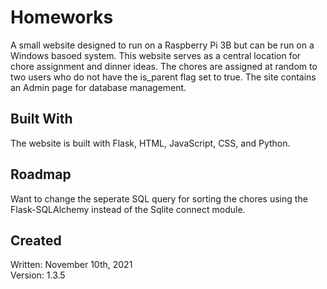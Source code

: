 # Homeworks

A small website designed to run on a Raspberry Pi 3B but can be run on a Windows basoed system. This website serves as a central location for chore assignment and dinner ideas. The chores are assigned at random to two users who do not have the is_parent flag set to true. The site contains an Admin page for database management.  

## Built With  

The website is built with Flask, HTML, JavaScript, CSS, and Python.

## Roadmap  

Want to change the seperate SQL query for sorting the chores using the Flask-SQLAlchemy instead of the Sqlite connect module.  

## Created  

Written: November 10th, 2021  
Version: 1.3.5  

